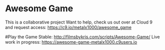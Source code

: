 # Awesome Game
This is a collaborative project 
Want to help, check us out over at Cloud 9 and request access:
https://c9.io/metalx1000/awesome_game

#Play the Game
Stable: http://filmsbykris.com/scripts/Awesome-Game/
Live work in progress: https://awesome-game-metalx1000.c9users.io

